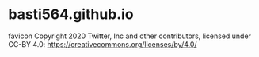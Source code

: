 # basti564.github.io
favicon Copyright 2020 Twitter, Inc and other contributors, licensed under CC-BY 4.0: https://creativecommons.org/licenses/by/4.0/
